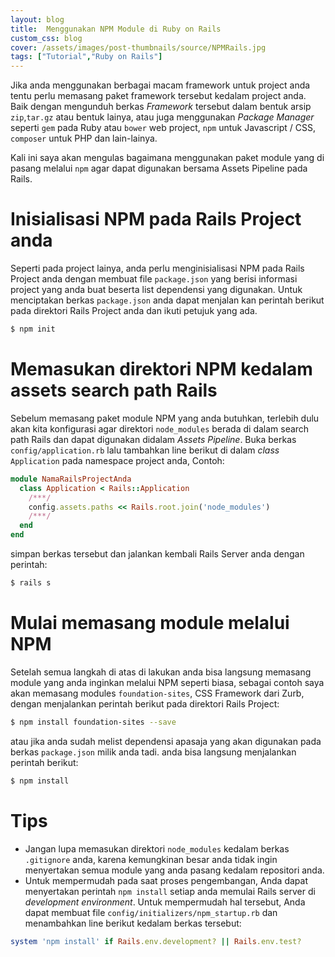 ```yaml
---
layout: blog
title:  Menggunakan NPM Module di Ruby on Rails
custom_css: blog
cover: /assets/images/post-thumbnails/source/NPMRails.jpg
tags: ["Tutorial","Ruby on Rails"]
---
```


Jika anda menggunakan berbagai macam framework untuk project anda tentu perlu memasang paket framework tersebut kedalam project anda. Baik dengan mengunduh berkas *Framework* tersebut dalam bentuk arsip `zip`,`tar.gz` atau  bentuk lainya, atau juga menggunakan *Package Manager* seperti `gem` pada Ruby atau `bower` web project, `npm` untuk Javascript / CSS, `composer` untuk PHP dan lain-lainya.

Kali ini saya akan mengulas bagaimana menggunakan paket module yang di pasang melalui `npm` agar dapat digunakan bersama Assets Pipeline pada Rails.

# Inisialisasi NPM pada Rails Project anda
Seperti pada project lainya, anda perlu menginisialisasi NPM pada Rails Project anda dengan membuat file `package.json` yang berisi informasi project yang anda buat beserta list dependensi yang digunakan. Untuk menciptakan berkas `package.json` anda dapat menjalan kan perintah berikut pada direktori Rails Project anda dan ikuti petujuk yang ada.
```bash
$ npm init
```

# Memasukan direktori NPM kedalam assets search path Rails
Sebelum memasang paket module NPM yang anda butuhkan, terlebih dulu akan kita konfigurasi agar direktori `node_modules` berada di dalam search path Rails dan dapat digunakan didalam *Assets Pipeline*. Buka berkas `config/application.rb` lalu tambahkan line berikut di dalam *class* `Application` pada namespace project anda, Contoh:
```ruby
module NamaRailsProjectAnda
  class Application < Rails::Application
    /***/
    config.assets.paths << Rails.root.join('node_modules')
    /***/
  end
end
```
simpan berkas tersebut dan jalankan kembali Rails Server anda dengan perintah:
```bash
$ rails s
```

# Mulai memasang module melalui NPM
Setelah semua langkah di atas di lakukan anda bisa langsung memasang module yang anda inginkan melalui NPM seperti biasa, sebagai contoh saya akan memasang modules `foundation-sites`, CSS Framework dari Zurb, dengan menjalankan perintah berikut pada direktori Rails Project:
```bash
$ npm install foundation-sites --save
```

atau jika anda sudah melist dependensi apasaja yang akan digunakan pada berkas `package.json` milik anda tadi. anda bisa langsung menjalankan perintah berikut:

```bash
$ npm install
```

# Tips
* Jangan lupa memasukan direktori `node_modules` kedalam berkas `.gitignore` anda, karena kemungkinan besar anda tidak ingin menyertakan semua module yang anda pasang kedalam repositori anda.
* Untuk mempermudah pada saat proses pengembangan, Anda dapat menyertakan perintah `npm install` setiap anda memulai Rails server di *development environment*. Untuk mempermudah hal tersebut, Anda dapat membuat file `config/initializers/npm_startup.rb` dan menambahkan line berikut kedalam berkas tersebut:
```ruby
system 'npm install' if Rails.env.development? || Rails.env.test?
```